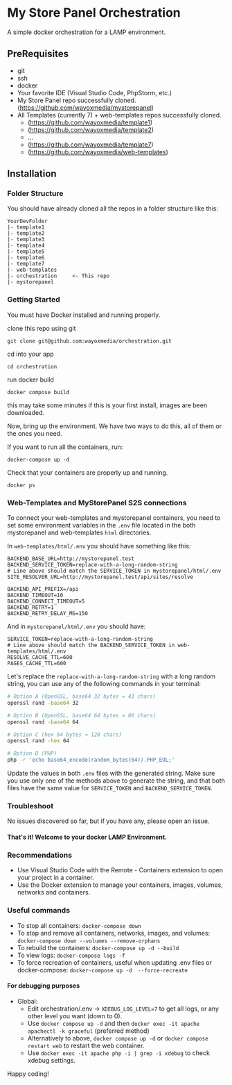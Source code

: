 # My Store Panel Orchestration
A simple docker orchestration for a LAMP environment.

## PreRequisites

* git
* ssh
* docker
* Your favorite IDE (Visual Studio Code, PhpStorm, etc.)
* My Store Panel repo successfully cloned. (https://github.com/wayoxmedia/mystorepanel)
* All Templates (currently 7) + web-templates repos successfully cloned.
  * (https://github.com/wayoxmedia/template1)
  * (https://github.com/wayoxmedia/template2)
  * ...
  * (https://github.com/wayoxmedia/template7)
  * (https://github.com/wayoxmedia/web-templates)

## Installation

### Folder Structure

You should have already cloned all the repos in a folder structure like this:

    YourDevFolder
    |- template1
    |- template2
    |- template3
    |- template4
    |- template5
    |- template6
    |- template7
    |- web-templates
    |- orchestration     <- This repo
    |- mystorepanel

### Getting Started

You must have Docker installed and running properly.

clone this repo using git

`git clone git@github.com:wayoxmedia/orchestration.git`

cd into your app

`cd orchestration`

run docker build

`docker compose build`

this may take some minutes if this is your first install, images are been downloaded.

Now, bring up the environment. We have two ways to do this, all of them or the ones you need.

If you want to run all the containers, run:

`docker-compose up -d`

Check that your containers are properly up and running.

`docker ps`

### Web-Templates and MyStorePanel S2S connections
To connect your web-templates and mystorepanel containers, you need to set some environment variables in the `.env` file located in the both mystorepanel and web-templates `html` directories.

In `web-templates/html/.env` you should have something like this:

```dotenv
BACKEND_BASE_URL=http://mystorepanel.test
BACKEND_SERVICE_TOKEN=replace-with-a-long-random-string
# Line above should match the SERVICE_TOKEN in mystorepanel/html/.env
SITE_RESOLVER_URL=http://mystorepanel.test/api/sites/resolve

BACKEND_API_PREFIX=/api
BACKEND_TIMEOUT=10
BACKEND_CONNECT_TIMEOUT=5
BACKEND_RETRY=1
BACKEND_RETRY_DELAY_MS=150
```

And in `mystorepanel/html/.env` you should have:

```dotenv
SERVICE_TOKEN=replace-with-a-long-random-string
# Line above should match the BACKEND_SERVICE_TOKEN in web-templates/html/.env
RESOLVE_CACHE_TTL=600
PAGES_CACHE_TTL=600
```

Let's replace the `replace-with-a-long-random-string` with a long random string, you can use any of the following commands in your terminal:

```bash
# Option A (OpenSSL, base64 32 bytes ≈ 43 chars)
openssl rand -base64 32

# Option B (OpenSSL, base64 64 bytes ≈ 86 chars)
openssl rand -base64 64

# Option C (hex 64 bytes ≈ 128 chars)
openssl rand -hex 64

# Option D (PHP)
php -r 'echo base64_encode(random_bytes(64)).PHP_EOL;'
```
Update the values in both `.env` files with the generated string. Make sure you use only one of the methods above to generate the string, and that both files have the same value for `SERVICE_TOKEN` and `BACKEND_SERVICE_TOKEN`.

### Troubleshoot

No issues discovered so far, but if you have any, please open an issue.

#### That's it! Welcome to your docker LAMP Environment.

### Recommendations

* Use Visual Studio Code with the Remote - Containers extension to open your project in a container.
* Use the Docker extension to manage your containers, images, volumes, networks and containers.

### Useful commands
* To stop all containers: `docker-compose down`
* To stop and remove all containers, networks, images, and volumes: `docker-compose down --volumes --remove-orphans`
* To rebuild the containers: `docker-compose up -d --build`
* To view logs: `docker-compose logs -f`
* To force recreation of containers, useful when updating .env files or docker-compose: `docker-compose up -d 
--force-recreate`

#### For debugging purposes

* Global:
  * Edit orchestration/.env → `XDEBUG_LOG_LEVEL=7` to get all logs, or any other level you want (down to 0).
  * Use `docker compose up -d` and then `docker exec -it apache apachectl -k graceful` (preferred method)
  * Alternatively to above, `docker compose up -d` or `docker compose restart web` to restart the web container.
  * Use `docker exec -it apache php -i | grep -i xdebug` to check xdebug settings.

Happy coding!

